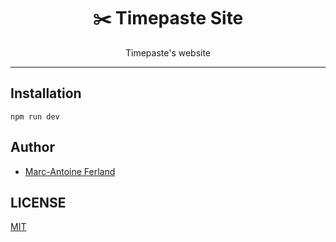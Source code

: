 <div align="center">
<h1>✂️ Timepaste Site</h1>

<p>Timepaste's website</p>
</div>

---

## Installation

```
npm run dev
```

## Author

- [Marc-Antoine Ferland](https://maferland.com)

## LICENSE

[MIT](LICENSE)
